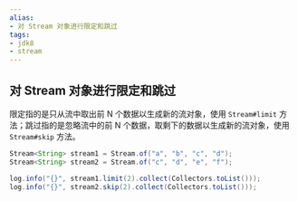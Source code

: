 ```yaml
---
alias: 
- 对 Stream 对象进行限定和跳过
tags: 
- jdk8 
- stream
---
```


## 对 Stream 对象进行限定和跳过

限定指的是只从流中取出前 N 个数据以生成新的流对象，使用 `Stream#limit` 方法；跳过指的是忽略流中的前 N 个数据，取剩下的数据以生成新的流对象，使用 `Stream#skip` 方法。

```java
Stream<String> stream1 = Stream.of("a", "b", "c", "d");
Stream<String> stream2 = Stream.of("c", "d", "e", "f");

log.info("{}", stream1.limit(2).collect(Collectors.toList()));
log.info("{}", stream2.skip(2).collect(Collectors.toList()));
```

